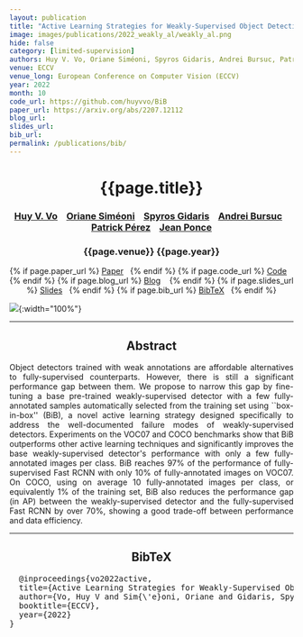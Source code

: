 ```yaml
---
layout: publication
title: "Active Learning Strategies for Weakly-Supervised Object Detection"
image: images/publications/2022_weakly_al/weakly_al.png
hide: false
category: [limited-supervision]
authors: Huy V. Vo, Oriane Siméoni, Spyros Gidaris, Andrei Bursuc, Patrick Pérez, and Jean Ponce
venue: ECCV
venue_long: European Conference on Computer Vision (ECCV)
year: 2022
month: 10
code_url: https://github.com/huyvvo/BiB
paper_url: https://arxiv.org/abs/2207.12112
blog_url: 
slides_url: 
bib_url: 
permalink: /publications/bib/
---
```


<h1 align="center"> {{page.title}} </h1>
<!-- Simple call of authors -->
<!-- <h3 align="center"> {{page.authors}} </h3> -->
<!-- Alternatively you can add links to author pages -->
<h3 align="center"><a href="https://scholar.google.com/citations?user=gIf5VqUAAAAJ&hl=en">Huy V. Vo</a> &nbsp;&nbsp; <a href="https://osimeoni.github.io/">Oriane Siméoni</a> &nbsp;&nbsp; <a href="https://scholar.google.fr/citations?user=7atfg7EAAAAJ&hl=en">Spyros Gidaris</a> &nbsp;&nbsp; <a href="https://abursuc.github.io/">Andrei Bursuc</a> &nbsp;&nbsp; <a href="https://ptrckprz.github.io/">Patrick Pérez</a> &nbsp;&nbsp;  <a href="https://scholar.google.com/citations?user=vC2vywcAAAAJ&hl=en">Jean Ponce</a> </h3>


<h3 align="center"> {{page.venue}} {{page.year}} </h3>

<div align="center">
  <p>
    {% if page.paper_url %}
    <a href="{{ page.paper_url }}"><i class="far fa-file-pdf"></i> Paper</a>&nbsp;&nbsp;
    {% endif %}
    {% if page.code_url %}
    <a href="{{ page.code_url }}"><i class="fab fa-github"></i> Code</a> &nbsp;&nbsp;
    {% endif %}
    {% if page.blog_url %}
    <a href="{{ page.blog_url }}"><i class="fab fa-blogger"></i> Blog</a> &nbsp;&nbsp;
    {% endif %}
    {% if page.slides_url %}
    <a href="{{ page.slides_url }}"><i class="far fa-file-pdf"></i> Slides</a>&nbsp;&nbsp;
    {% endif %}
    {% if page.bib_url %}
    <a href="{{ page.bib_url}}"><i class="far fa-file-alt"></i> BibTeX</a>&nbsp;&nbsp;
    {% endif %}
  </p>
</div>

![](../../images/publications/2022_weakly_al/weakly_al_overview.png){:width="100%"}
<hr>

<h2  align="center"> Abstract</h2>

<p align="justify">Object detectors trained with weak annotations are affordable alternatives to fully-supervised counterparts. However, there is still a significant performance gap between them. We propose to narrow this gap by fine-tuning a base pre-trained weakly-supervised detector with a few fully-annotated samples automatically selected from the training set using ``box-in-box'' (BiB), a novel active learning strategy designed specifically to address the well-documented failure modes of weakly-supervised detectors. Experiments on the VOC07 and COCO benchmarks show that BiB outperforms other active learning techniques and significantly improves the base weakly-supervised detector's performance with only a few fully-annotated images per class. BiB reaches 97% of the performance of fully-supervised Fast RCNN with only 10% of fully-annotated images on VOC07. On COCO, using on average 10 fully-annotated images per class, or equivalently 1% of the training set, BiB also reduces the performance gap (in AP) between the weakly-supervised detector and the fully-supervised Fast RCNN by over 70%, showing a good trade-off between performance and data efficiency.</p>


<hr>


<h2  align="center">BibTeX</h2>
<left>
  <pre class="bibtex-box">
  @inproceedings{vo2022active,
  title={Active Learning Strategies for Weakly-Supervised Object Detection},
  author={Vo, Huy V and Sim{\'e}oni, Oriane and Gidaris, Spyros and Bursuc, Andrei and P{\'e}rez, Patrick and Ponce, Jean},
  booktitle={ECCV},
  year={2022}
}</pre>
</left>

<br>
